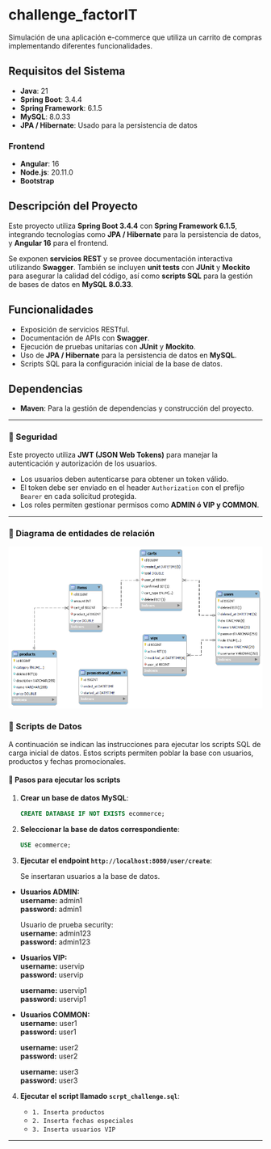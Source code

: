 
# challenge_factorIT
Simulación de una aplicación e-commerce que utiliza un carrito de compras implementando diferentes funcionalidades.

## Requisitos del Sistema

- **Java**: 21
- **Spring Boot**: 3.4.4
- **Spring Framework**: 6.1.5
- **MySQL**: 8.0.33
- **JPA / Hibernate**: Usado para la persistencia de datos

### Frontend
- **Angular**: 16
- **Node.js**: 20.11.0
- **Bootstrap**

## Descripción del Proyecto

Este proyecto utiliza **Spring Boot 3.4.4** con **Spring Framework 6.1.5**, integrando tecnologías como **JPA / Hibernate** 
para la persistencia de datos, y **Angular 16** para el frontend. 

Se exponen **servicios REST** y se provee documentación interactiva utilizando **Swagger**. 
También se incluyen **unit tests** con **JUnit** y **Mockito** para asegurar la calidad del código, así como **scripts SQL** 
para la gestión de bases de datos en **MySQL 8.0.33**.

## Funcionalidades

- Exposición de servicios RESTful.
- Documentación de APIs con **Swagger**.
- Ejecución de pruebas unitarias con **JUnit** y **Mockito**.
- Uso de **JPA / Hibernate** para la persistencia de datos en **MySQL**.
- Scripts SQL para la configuración inicial de la base de datos.

## Dependencias

- **Maven**: Para la gestión de dependencias y construcción del proyecto.

---

### 🔐 Seguridad

Este proyecto utiliza **JWT (JSON Web Tokens)** para manejar la autenticación y autorización de los usuarios.

- Los usuarios deben autenticarse para obtener un token válido.
- El token debe ser enviado en el header `Authorization` con el prefijo `Bearer` en cada solicitud protegida.
- Los roles permiten gestionar permisos como **ADMIN ó VIP y COMMON**.

---

### 🧪 Diagrama de entidades de relación

![DEER proyecto](Diagrama_EER_ecommerce.png)


### 🧪 Scripts de Datos

A continuación se indican las instrucciones para ejecutar los scripts SQL de carga inicial de datos. Estos scripts permiten poblar la base con usuarios, productos y fechas promocionales.

#### 📌 Pasos para ejecutar los scripts

1. **Crear un base de datos MySQL**:
   ```sql
   CREATE DATABASE IF NOT EXISTS ecommerce;
   ```

2. **Seleccionar la base de datos correspondiente**:
   ```sql
   USE ecommerce;
   ```

3. **Ejecutar el endpoint  `http://localhost:8080/user/create`**:

   Se insertaran usuarios a la base de datos.

- **Usuarios ADMIN:**  
  **username:** admin1  
  **password:** admin1  

  Usuario de prueba security:  
  **username:** admin123  
  **password:** admin123  

- **Usuarios VIP:**  
  **username:** uservip  
  **password:** uservip  

  **username:** uservip1  
  **password:** uservip1  

- **Usuarios COMMON:**  
  **username:** user1  
  **password:** user1  

  **username:** user2  
  **password:** user2  

  **username:** user3  
  **password:** user3  


4. **Ejecutar el script llamado `scrpt_challenge.sql`**:

   - `1. Inserta productos`
   - `2. Inserta fechas especiales`
   - `3. Inserta usuarios VIP`

---
